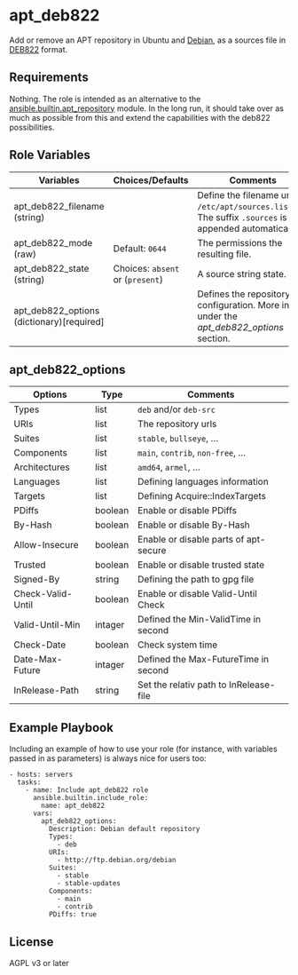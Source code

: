 apt_deb822
=========

Add or remove an APT repository in Ubuntu and [Debian](https://www.debian.org/), as a sources file in [DEB822](https://manpages.debian.org/bullseye/dpkg-dev/deb822.5.en.html) format.

Requirements
------------

Nothing.
The role is intended as an alternative to the [ansible.builtin.apt_repository](https://docs.ansible.com/ansible/latest/collections/ansible/builtin/apt_repository_module.html) module.
In the long run, it should take over as much as possible from this and extend the capabilities with the deb822 possibilities.

Role Variables
--------------

| Variables                                   | Choices/Defaults                  | Comments                                                                                                |
|---                                          |---                                |---                                                                                                      |
| apt_deb822_filename (string)                |                                   | Define the filename under `/etc/apt/sources.list.d/`. The suffix `.sources` is appended automatically.  |
| apt_deb822_mode (raw)                       | Default: `0644`                   | The permissions the resulting file.                                                                     |
| apt_deb822_state (string)                   | Choices: `absent` or (`present`)  | A source string state.                                                                                  |
| apt_deb822_options (dictionary)[required]   |                                   | Defines the repository configuration. More infos under the *apt_deb822_options* section.                |

apt_deb822_options
------------------

| Options           | Type    | Comments                                |
|---                |---      |---                                      |
| Types             | list    | `deb` and/or `deb-src`                  |
| URIs              | list    | The repository urls                     |
| Suites            | list    | `stable`, `bullseye`, …                 |
| Components        | list    | `main`, `contrib`, `non-free`, …        |
| Architectures     | list    | `amd64`, `armel`, …                     |
| Languages         | list    | Defining languages information          |
| Targets           | list    | Defining Acquire::IndexTargets          |
| PDiffs            | boolean | Enable or disable PDiffs                |
| By-Hash           | boolean | Enable or disable By-Hash               |
| Allow-Insecure    | boolean | Enable or disable parts of apt-secure   |
| Trusted           | boolean | Enable or disable trusted state         |
| Signed-By         | string  | Defining the path to gpg file           |
| Check-Valid-Until | boolean | Enable or disable Valid-Until Check     |
| Valid-Until-Min   | intager | Defined the Min-ValidTime in second     |
| Check-Date        | boolean | Check system time                       |
| Date-Max-Future   | intager | Defined the Max-FutureTime in second    |
| InRelease-Path    | string  | Set the relativ path to InRelease-file  |

Example Playbook
----------------

Including an example of how to use your role (for instance, with variables passed in as parameters) is always nice for users too:

    - hosts: servers
      tasks:
        - name: Include apt_deb822 role
          ansible.builtin.include_role:
            name: apt_deb822
          vars:
            apt_deb822_options:
              Description: Debian default repository
              Types:
                - deb
              URIs:
                - http://ftp.debian.org/debian
              Suites:
                - stable
                - stable-updates
              Components:
                - main
                - contrib
              PDiffs: true

License
-------

AGPL v3 or later
